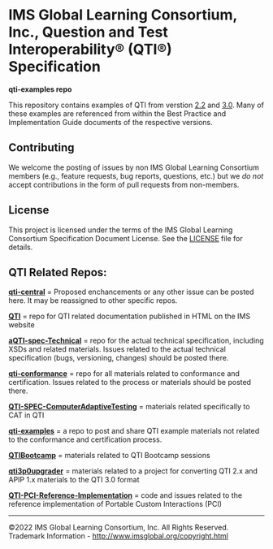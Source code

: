 # IMS Global Learning Consortium, Inc., Question and Test Interoperability&reg; (QTI&reg;) Specification

**qti-examples repo**

This repository contains examples of QTI from verstion [2.2](https://www.imsglobal.org/question/index.html#version2.2) 
and [3.0](https://www.imsglobal.org/question/index.html#version3.0). Many of these examples are referenced from within
the Best Practice and Implementation Guide documents of the respective versions. 

## Contributing
We welcome the posting of issues by non IMS Global Learning Consortium members (e.g., feature 
requests, bug reports, questions, etc.) but we *do not* accept contributions in the form of pull 
requests from non-members. 

## License
This project is licensed under the terms of the IMS Global Learning Consortium Specification Document 
License. See the [LICENSE](./LICENSE.md) file for details.

## QTI Related Repos:

[**qti-central**](https://github.com/IMSGlobal/qti-central) = Proposed enchancements or any other issue can be posted here. It may be reassigned to other specific repos.

[**QTI**](https://github.com/IMSGlobal/QTI) = repo for QTI related documentation published in HTML on the IMS website

[**aQTI-spec-Technical**](https://github.com/IMSGlobal/aQTI-spec-Technical) = repo for the actual technical specification, including XSDs and related materials. Issues related to the actual technical specification (bugs, versioning, changes) should be posted there.

[**qti-conformance**](https://github.com/IMSGlobal/qti-conformance) = repo for all materials related to conformance and certification. Issues related to the process or materials should be posted there.

[**QTI-SPEC-ComputerAdaptiveTesting**](https://github.com/IMSGlobal/QTI-SPEC-ComputerAdaptiveTesting) = materials related specifically to CAT in QTI

[**qti-examples**](https://github.com/IMSGlobal/qti-examples) = a repo to post and share QTI example materials not related to the conformance and certification process.
  
[**QTIBootcamp**](https://github.com/IMSGlobal/QTIBootcamp) = materials related to QTI Bootcamp sessions

[**qti3p0upgrader**](https://github.com/IMSGlobal/qti3p0upgrader) = materials related to a project for converting QTI 2.x and APIP 1.x materials to the QTI 3.0 format

[**QTI-PCI-Reference-Implementation**](https://github.com/IMSGlobal/QTI-PCI-Reference-Implementation) = code and issues related to the reference implementation of Portable Custom Interactions (PCI)

-----

©2022 IMS Global Learning Consortium, Inc. All Rights Reserved.
Trademark Information - http://www.imsglobal.org/copyright.html
